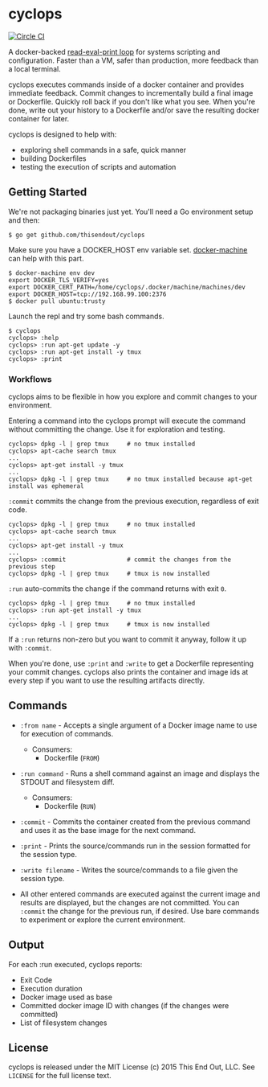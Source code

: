# cyclops
[![Circle CI](https://circleci.com/gh/thisendout/cyclops.svg?style=svg)](https://circleci.com/gh/thisendout/cyclops)

A docker-backed [read-eval-print loop](https://en.wikipedia.org/wiki/Read%E2%80%93eval%E2%80%93print_loop) for systems scripting and configuration.  Faster than a VM, safer than production, more feedback than a local terminal.

cyclops executes commands inside of a docker container and provides immediate feedback.  Commit changes to incrementally build a final image or Dockerfile.  Quickly roll back if you don't like what you see.  When you're done, write out your history to a Dockerfile and/or save the resulting docker container for later.

cyclops is designed to help with:
 * exploring shell commands in a safe, quick manner
 * building Dockerfiles
 * testing the execution of scripts and automation

## Getting Started

We're not packaging binaries just yet.  You'll need a Go environment setup and then:

```
$ go get github.com/thisendout/cyclops
```

Make sure you have a DOCKER_HOST env variable set. [docker-machine](https://github.com/docker/machine) can help with this part.

```
$ docker-machine env dev
export DOCKER_TLS_VERIFY=yes
export DOCKER_CERT_PATH=/home/cyclops/.docker/machine/machines/dev
export DOCKER_HOST=tcp://192.168.99.100:2376
$ docker pull ubuntu:trusty
```

Launch the repl and try some bash commands.

```
$ cyclops
cyclops> :help
cyclops> :run apt-get update -y
cyclops> :run apt-get install -y tmux
cyclops> :print
```

### Workflows

cyclops aims to be flexible in how you explore and commit changes to your environment.

Entering a command into the cyclops prompt will execute the command without committing the change.  Use it for exploration and testing.

```
cyclops> dpkg -l | grep tmux     # no tmux installed
cyclops> apt-cache search tmux
...
cyclops> apt-get install -y tmux
...
cyclops> dpkg -l | grep tmux     # no tmux installed because apt-get install was ephemeral
```

`:commit` commits the change from the previous execution, regardless of exit code.
```
cyclops> dpkg -l | grep tmux     # no tmux installed
cyclops> apt-cache search tmux
...
cyclops> apt-get install -y tmux
...
cyclops> :commit                 # commit the changes from the previous step
cyclops> dpkg -l | grep tmux     # tmux is now installed
```

`:run` auto-commits the change if the command returns with exit `0`.
```
cyclops> dpkg -l | grep tmux     # no tmux installed
cyclops> :run apt-get install -y tmux
...
cyclops> dpkg -l | grep tmux     # tmux is now installed
```
If a `:run` returns non-zero but you want to commit it anyway, follow it up with `:commit`.

When you're done, use `:print` and `:write` to get a Dockerfile representing your commit changes.  cyclops also prints the container and image ids at every step if you want to use the resulting artifacts directly.

## Commands

* ```:from name``` - Accepts a single argument of a Docker image name to use for execution of commands.
  * Consumers:
    * Dockerfile (```FROM```)

* ```:run command``` - Runs a shell command against an image and displays the STDOUT and filesystem diff.
  * Consumers:
    * Dockerfile (```RUN```)

* ```:commit``` - Commits the container created from the previous command and uses it as the base image for the next command.

* ```:print``` - Prints the source/commands run in the session formatted for the session type.

* ```:write filename``` - Writes the source/commands to a file given the session type.

* All other entered commands are executed against the current image and results are displayed, but the changes are not committed.  You can `:commit` the change for the previous run, if desired.  Use bare commands to experiment or explore the current environment.

## Output

For each :run executed, cyclops reports:
 * Exit Code
 * Execution duration
 * Docker image used as base
 * Committed docker image ID with changes (if the changes were committed)
 * List of filesystem changes


## License

cyclops is released under the MIT License (c) 2015 This End Out, LLC. See `LICENSE` for the full license text.
